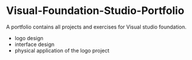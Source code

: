 # Visual-Foundation-Studio-Portfolio

A portfolio contains all projects and exercises for Visual studio foundation.

* logo design
* interface design
* physical application of the logo project
